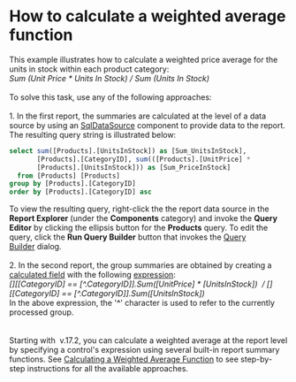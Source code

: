# How to calculate a weighted average function


This example illustrates how to calculate a weighted price average for the units in stock within each product category:<br><em>Sum (Unit Price * Units In Stock) / Sum (Units In Stock)</em><br><br>To solve this task, use any of the following approaches:<br><br>1. In the first report, the summaries are calculated at the level of a data source by using an <a href="https://documentation.devexpress.com/#CoreLibraries/clsDevExpressDataAccessSqlSqlDataSourcetopic">SqlDataSource</a> component to provide data to the report. The resulting query string is illustrated below:<br>


```sql
select sum([Products].[UnitsInStock]) as [Sum_UnitsInStock],
       [Products].[CategoryID], sum(([Products].[UnitPrice] *
       [Products].[UnitsInStock])) as [Sum_PriceInStock]
  from [Products] [Products]
group by [Products].[CategoryID]
order by [Products].[CategoryID] asc
```


To view the resulting query, right-click the the report data source in the <strong>Report Explorer</strong> (under the <strong>Components</strong> category) and invoke the <strong>Query Editor</strong> by clicking the ellipsis button for the <strong>Products</strong> query. To edit the query, click the <strong>Run Query Builder</strong> button that invokes the <a href="https://documentation.devexpress.com/#XtraReports/CustomDocument17308">Query Builder</a> dialog.<br><br>2. In the second report, the group summaries are obtained by creating a <a href="https://documentation.devexpress.com/#XtraReports/CustomDocument12441">calculated field</a> with the following <a href="https://documentation.devexpress.com/#CoreLibraries/CustomDocument4928">expression</a>:<br><em>[][[CategoryID] == [^.CategoryID]].Sum([UnitPrice] * [UnitsInStock])  / [][[CategoryID] == [^.CategoryID]].Sum([UnitsInStock])</em><br>In the above expression, the '<strong>^</strong>' character is used to refer to the currently processed group.<br><br><br>Starting with  v.17.2, you can calculate a weighted average at the report level by specifying a control's expression using several built-in report summary functions. See <a href="https://documentation.devexpress.com/XtraReports/117095/Creating-Reports-in-Visual-Studio/Detailed-Guide-to-DevExpress-Reporting/Shaping-Report-Data/Using-Calculated-Fields/Calculating-a-Weighted-Average-Function">Calculating a Weighted Average Function</a> to see step-by-step instructions for all the available approaches.

<br/>


